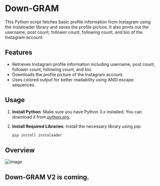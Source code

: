 # Down-GRAM
This Python script fetches basic profile information from Instagram using the Instaloader library and saves the profile picture. It also prints out the username, post count, follower count, following count, and bio of the Instagram account.

## Features

- Retrieves Instagram profile information including username, post count, follower count, following count, and bio.
- Downloads the profile picture of the Instagram account.
- Uses colored output for better readability using ANSI escape sequences.

## Usage

1. **Install Python**: Make sure you have Python 3.x installed. You can download it from [python.org](https://www.python.org/downloads/).

2. **Install Required Libraries**: Install the necessary library using pip:
   ```bash
   pip install instaloader

## Overview 
![image](https://github.com/14627s/Down-GRAM/assets/173080010/4f9aaef7-5299-4b08-9018-1e82ee764ee5)

## Down-GRAM V2 is coming.
